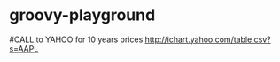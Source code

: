 groovy-playground
=================
#CALL to YAHOO for 10 years prices
http://ichart.yahoo.com/table.csv?s=AAPL

